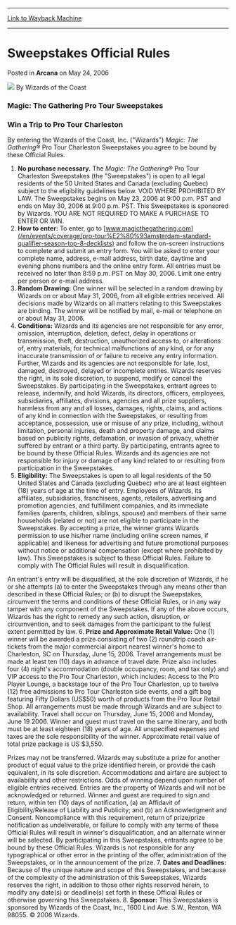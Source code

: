 
---
[Link to Wayback Machine](https://web.archive.org/web/20220123103247/https://magic.wizards.com/en/articles/archive/arcana/sweepstakes-official-rules-2006-05-24)

[_metadata_:author]:- "Wizards of the Coast"
[_metadata_:description]:- "Magic: The Gathering Pro Tour SweepstakesWin a Trip to Pro Tour CharlestonBy entering the Wizards of the Coast, Inc. (`Wizards`) Magic: The Gathering® Pro Tour Charleston Sweepstakes you agree to be bound by these Official Rules.No purchase necessary. The Magic: The Gathering® Pro Tour Charleston Sweepstakes (the `Sweepstakes`) is open to all legal residents of the 50 United"
[_metadata_:generator]:- "Drupal 7 (http://drupal.org)"
[_metadata_:node]:- "597396"
[_metadata_:publish_date]:- "2006-05-24"
[_metadata_:source]:- "div-main-content"
[_metadata_:title]:- "Sweepstakes Official Rules"
[_metadata_:wayback_capture_timestamp]:- "2022-01-23 10:32:47"
[_metadata_:wayback_raw_url]:- "https://web.archive.org/web/20220123103247id_/https://magic.wizards.com/en/articles/archive/arcana/sweepstakes-official-rules-2006-05-24"
[_metadata_:wayback_url]:- "https://magic.wizards.com/en/articles/archive/arcana/sweepstakes-official-rules-2006-05-24"
---


Sweepstakes Official Rules
==========================



 Posted in **Arcana**
 on May 24, 2006 






![](https://media.magic.wizards.com/styles/auth_small/public/images/person/wizards_author.jpg)
By Wizards of the Coast











### Magic: The Gathering Pro Tour Sweepstakes

### Win a Trip to Pro Tour Charleston

By entering the Wizards of the Coast, Inc. ("Wizards") *Magic: The Gathering*® Pro Tour Charleston Sweepstakes you agree to be bound by these Official Rules.

1. **No purchase necessary.** The *Magic: The Gathering*® Pro Tour Charleston Sweepstakes (the "Sweepstakes") is open to all legal residents of the 50 United States and Canada (excluding Quebec) subject to the eligibility guidelines below. VOID WHERE PROHIBITED BY LAW. The Sweepstakes begins on May 23, 2006 at 9:00 p.m. PST and ends on May 30, 2006 at 9:00 p.m. PST. This Sweepstakes is sponsored by Wizards. YOU ARE NOT REQUIRED TO MAKE A PURCHASE TO ENTER OR WIN.
2. **How to enter:** To enter, go to [www.magicthegathering.com](/en/events/coverage/pro-tour%E2%80%93amsterdam-standard-qualifier-season-top-8-decklists) and follow the on-screen instructions to complete and submit an entry form. You will be asked to enter your complete name, address, e-mail address, birth date, daytime and evening phone numbers and the online entry form. All entries must be received no later than 8:59 p.m. PST on May 30, 2006. Limit one entry per person or e-mail address.
3. **Random Drawing:** One winner will be selected in a random drawing by Wizards on or about May 31, 2006, from all eligible entries received. All decisions made by Wizards on all matters relating to this Sweepstakes are binding. The winner will be notified by mail, e-mail or telephone on or about May 31, 2006.
4. **Conditions:** Wizards and its agencies are not responsible for any error, omission, interruption, deletion, defect, delay in operations or transmission, theft, destruction, unauthorized access to, or alterations of, entry materials, for technical malfunctions of any kind, or for any inaccurate transmission of or failure to receive any entry information. Further, Wizards and its agencies are not responsible for late, lost, damaged, destroyed, delayed or incomplete entries. Wizards reserves the right, in its sole discretion, to suspend, modify or cancel the Sweepstakes. By participating in the Sweepstakes, entrant agrees to release, indemnify, and hold Wizards, its directors, officers, employees, subsidiaries, affiliates, divisions, agencies and all prize suppliers, harmless from any and all losses, damages, rights, claims, and actions of any kind in connection with the Sweepstakes, or resulting from acceptance, possession, use or misuse of any prize, including, without limitation, personal injuries, death and property damage, and claims based on publicity rights, defamation, or invasion of privacy, whether suffered by entrant or a third party. By participating, entrants agree to be bound by these Official Rules. Wizards and its agencies are not responsible for injury or damage of any kind related to or resulting from participation in the Sweepstakes.
5. **Eligibility:** The Sweepstakes is open to all legal residents of the 50 United States and Canada (excluding Quebec) who are at least eighteen (18) years of age at the time of entry. Employees of Wizards, its affiliates, subsidiaries, franchisees, agents, retailers, advertising and promotion agencies, and fulfillment companies, and its immediate families (parents, children, siblings, spouse) and members of their same households (related or not) are not eligible to participate in the Sweepstakes. By accepting a prize, the winner grants Wizards permission to use his/her name (including online screen names, if applicable) and likeness for advertising and future promotional purposes without notice or additional compensation (except where prohibited by law). This Sweepstakes is subject to these Official Rules. Failure to comply with The Official Rules will result in disqualification.


An entrant's entry will be disqualified, at the sole discretion of Wizards, if he or she attempts (a) to enter the Sweepstakes through any means other than described in these Official Rules; or (b) to disrupt the Sweepstakes, circumvent the terms and conditions of these Official Rules, or in any way tamper with any component of the Sweepstakes. If any of the above occurs, Wizards has the right to remedy any such action, disruption, or circumvention, and to seek damages from the participant to the fullest extent permitted by law.
6. **Prize and Approximate Retail Value:** One (1) winner will be awarded a prize consisting of two (2) roundtrip coach air-tickets from the major commercial airport nearest winner's home to Charleston, SC on Thursday, June 15, 2006. Travel arrangements must be made at least ten (10) days in advance of travel date. Prize also includes four (4) night's accommodation (double occupancy, room, and tax only) and VIP access to the Pro Tour Charleston, which includes: Access to the Pro Player Lounge, a backstage tour of the Pro Tour Charleston, up to twelve (12) free admissions to Pro Tour Charleston side events, and a gift bag featuring Fifty Dollars (US$50) worth of products from the Pro Tour Retail Shop. All arrangements must be made through Wizards and are subject to availability. Travel shall occur on Thursday, June 15, 2006 and Monday, June 19 2006. Winner and guest must travel on the same itinerary, and both must be at least eighteen (18) years of age. All unspecified expenses and taxes are the sole responsibility of the winner. Approximate retail value of total prize package is US $3,550.


Prizes may not be transferred. Wizards may substitute a prize for another product of equal value to the prize identified herein, or provide the cash equivalent, in its sole discretion. Accommodations and airfare are subject to availability and other restrictions. Odds of winning depend upon number of eligible entries received. Entries are the property of Wizards and will not be acknowledged or returned. Winner and guest are required to sign and return, within ten (10) days of notification, (a) an Affidavit of Eligibility/Release of Liability and Publicity; and (b) an Acknowledgment and Consent. Noncompliance with this requirement, return of prize/prize notification as undeliverable, or failure to comply with any terms of these Official Rules will result in winner's disqualification, and an alternate winner will be selected. By participating in this Sweepstakes, entrants agree to be bound by these Official Rules. Wizards is not responsible for any typographical or other error in the printing of the offer, administration of the Sweepstakes, or in the announcement of the prize.
7. **Dates and Deadlines:** Because of the unique nature and scope of this Sweepstakes, and because of the complexity of the administration of this Sweepstakes, Wizards reserves the right, in addition to those other rights reserved herein, to modify any date(s) or deadline(s) set forth in these Official Rules or otherwise governing this Sweepstakes.
8. **Sponsor:** This Sweepstakes is sponsored by Wizards of the Coast, Inc., 1600 Lind Ave. S.W., Renton, WA 98055. © 2006 Wizards.






